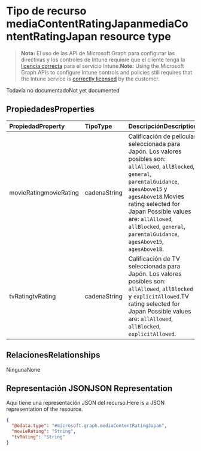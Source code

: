 # <a name="mediacontentratingjapan-resource-type"></a><span data-ttu-id="f08d2-101">Tipo de recurso mediaContentRatingJapan</span><span class="sxs-lookup"><span data-stu-id="f08d2-101">mediaContentRatingJapan resource type</span></span>

> <span data-ttu-id="f08d2-102">**Nota:** El uso de las API de Microsoft Graph para configurar las directivas y los controles de Intune requiere que el cliente tenga la [licencia correcta](https://go.microsoft.com/fwlink/?linkid=839381) para el servicio Intune.</span><span class="sxs-lookup"><span data-stu-id="f08d2-102">**Note:** Using the Microsoft Graph APIs to configure Intune controls and policies still requires that the Intune service is [correctly licensed](https://go.microsoft.com/fwlink/?linkid=839381) by the customer.</span></span>

<span data-ttu-id="f08d2-103">Todavía no documentado</span><span class="sxs-lookup"><span data-stu-id="f08d2-103">Not yet documented</span></span>
## <a name="properties"></a><span data-ttu-id="f08d2-104">Propiedades</span><span class="sxs-lookup"><span data-stu-id="f08d2-104">Properties</span></span>
|<span data-ttu-id="f08d2-105">Propiedad</span><span class="sxs-lookup"><span data-stu-id="f08d2-105">Property</span></span>|<span data-ttu-id="f08d2-106">Tipo</span><span class="sxs-lookup"><span data-stu-id="f08d2-106">Type</span></span>|<span data-ttu-id="f08d2-107">Descripción</span><span class="sxs-lookup"><span data-stu-id="f08d2-107">Description</span></span>|
|:---|:---|:---|
|<span data-ttu-id="f08d2-108">movieRating</span><span class="sxs-lookup"><span data-stu-id="f08d2-108">movieRating</span></span>|<span data-ttu-id="f08d2-109">cadena</span><span class="sxs-lookup"><span data-stu-id="f08d2-109">String</span></span>|<span data-ttu-id="f08d2-110">Calificación de películas seleccionada para Japón. Los valores posibles son: `allAllowed`, `allBlocked`, `general`, `parentalGuidance`, `agesAbove15` y `agesAbove18`.</span><span class="sxs-lookup"><span data-stu-id="f08d2-110">Movies rating selected for Japan Possible values are: `allAllowed`, `allBlocked`, `general`, `parentalGuidance`, `agesAbove15`, `agesAbove18`.</span></span>|
|<span data-ttu-id="f08d2-111">tvRating</span><span class="sxs-lookup"><span data-stu-id="f08d2-111">tvRating</span></span>|<span data-ttu-id="f08d2-112">cadena</span><span class="sxs-lookup"><span data-stu-id="f08d2-112">String</span></span>|<span data-ttu-id="f08d2-113">Calificación de TV seleccionada para Japón. Los valores posibles son: `allAllowed`, `allBlocked` y `explicitAllowed`.</span><span class="sxs-lookup"><span data-stu-id="f08d2-113">TV rating selected for Japan Possible values are: `allAllowed`, `allBlocked`, `explicitAllowed`.</span></span>|

## <a name="relationships"></a><span data-ttu-id="f08d2-114">Relaciones</span><span class="sxs-lookup"><span data-stu-id="f08d2-114">Relationships</span></span>
<span data-ttu-id="f08d2-115">Ninguna</span><span class="sxs-lookup"><span data-stu-id="f08d2-115">None</span></span>
## <a name="json-representation"></a><span data-ttu-id="f08d2-116">Representación JSON</span><span class="sxs-lookup"><span data-stu-id="f08d2-116">JSON Representation</span></span>
<span data-ttu-id="f08d2-117">Aquí tiene una representación JSON del recurso.</span><span class="sxs-lookup"><span data-stu-id="f08d2-117">Here is a JSON representation of the resource.</span></span>
<!-- {
  "blockType": "resource",
  "keyProperty": "id",
  "@odata.type": "microsoft.graph.mediaContentRatingJapan"
}
-->
``` json
{
  "@odata.type": "#microsoft.graph.mediaContentRatingJapan",
  "movieRating": "String",
  "tvRating": "String"
}
```



